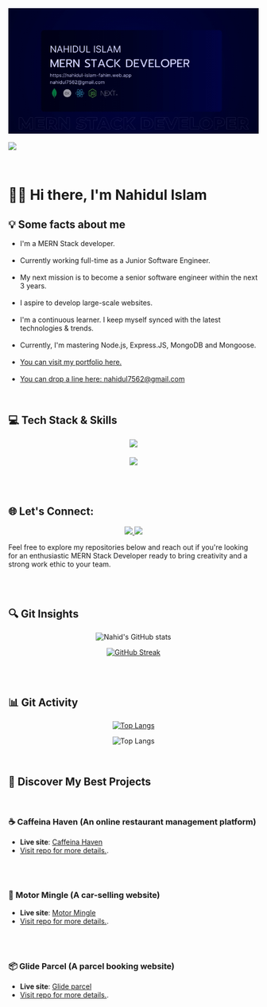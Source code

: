 <img src="./Images/Banner/mainGithubBg.jpg" />


<br>

![](https://komarev.com/ghpvc/?username=nahidul-fahim&color=000342&style=for-the-badge)

<br>

# 🙋‍♂️ Hi there, I'm Nahidul Islam


## 💡 Some facts about me

- I'm a MERN Stack developer.
<br><br>
- Currently working full-time as a Junior Software Engineer.
<br><br>
- My next mission is to become a senior software engineer within the next 3 years.
<br><br>
- I aspire to develop large-scale websites.
<br><br>
- I'm a continuous learner. I keep myself synced with the latest technologies & trends.
<br><br>
- Currently, I'm mastering Node.js, Express.JS, MongoDB and Mongoose.
  <br><br>
- [You can visit my portfolio here.](https://nahidul-islam.vercel.app "Portfolio website")
<br><br>
- [You can drop a line here: nahidul7562@gmail.com](mailto:nahidul7562@gmail.com "Drop an email")



<br>


## 💻 Tech Stack & Skills 

<p align="center">
  <img src="https://skillicons.dev/icons?i=js,ts,react,nextjs,redux,nodejs,express,mongodb,tailwind,css,html,firebase" />
  <br><br>
  <img src="https://skillicons.dev/icons?i=git,github,vscode,figma" />
</p>


<br><br>


## 🌐 Let's Connect:

<p align="center">

  <a href="https://www.linkedin.com/in/iamnahidul-islam/" target="_blank">
    <img src="https://skillicons.dev/icons?i=linkedin" />
  </a>

  <a href="https://twitter.com/nahidul_fahim_" target="_blank">
    <img src="https://skillicons.dev/icons?i=twitter" />
  </a>

</p>

Feel free to explore my repositories below and reach out if you're looking for an enthusiastic MERN Stack Developer ready to bring creativity and a strong work ethic to your team.


<br><br>


## 🔍 Git Insights
<div align="center">

![Nahid's GitHub stats](https://github-readme-stats.vercel.app/api?username=nahidul-fahim&show_icons=true&theme=transparent)

[![GitHub Streak](https://streak-stats.demolab.com?user=nahidul-fahim&theme=transparent&hide_border=true&date_format=j%20M%5B%20Y%5D)](https://github.com/nahidul-fahim)



</div>


<br><br>


## 📊 Git Activity

<div align="center">


[![Top Langs](https://github-readme-stats.vercel.app/api/top-langs/?username=nahidul-fahim&layout=donut&theme=transparent)](https://github.com/nahidul-fahim)

![Top Langs](https://github-readme-stats.vercel.app/api/top-langs/?username=nahidul-fahim&theme=transparent&langs_count=8)


</div>

<br>


## 🌈 Discover My Best Projects

<br>


### ☕ Caffeina Haven (An online restaurant management platform)

* **Live site**: [Caffeina Haven](https://caffeina-haven.web.app)
* [Visit repo for more details.](https://github.com/nahidul-fahim/caffeina-haven-client).


<br><br>


### 🚙 Motor Mingle (A car-selling website)

* **Live site**: [Motor Mingle](https://motor-mingle.web.app)
* [Visit repo for more details.](https://github.com/nahidul-fahim/motor-mingle-client).


<br><br>


### 📦 Glide Parcel (A parcel booking website)

* **Live site**: [Glide parcel](https://glide-parcel.web.app)
* [Visit repo for more details.](https://github.com/nahidul-fahim/glide-parcel-client).
